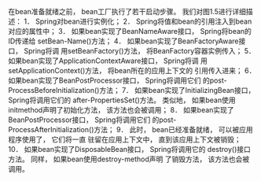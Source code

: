 在bean准备就绪之前， bean工厂执行了若干启动步骤。
我们对图1.5进行详细描述：
1． Spring对bean进行实例化；
2． Spring将值和bean的引用注入到bean对应的属性中；
3． 如果bean实现了BeanNameAware接口， Spring将bean的ID传递给
setBean-Name()方法；
4． 如果bean实现了BeanFactoryAware接口， Spring将调
用setBeanFactory()方法， 将BeanFactory容器实例传入；
5． 如果bean实现了ApplicationContextAware接口， Spring将调
用setApplicationContext()方法， 将bean所在的应用上下文的
引用传入进来；
6． 如果bean实现了BeanPostProcessor接口， Spring将调用它们
的post-ProcessBeforeInitialization()方法；
7． 如果bean实现了InitializingBean接口， Spring将调用它们的
after-PropertiesSet()方法。 类似地， 如果bean使用initmethod声明了初始化方法， 该方法也会被调用；
8． 如果bean实现了BeanPostProcessor接口， Spring将调用它们
的post-ProcessAfterInitialization()方法；
9． 此时， bean已经准备就绪， 可以被应用程序使用了， 它们将一直
驻留在应用上下文中， 直到该应用上下文被销毁；
10． 如果bean实现了DisposableBean接口， Spring将调用它的
destroy()接口方法。 同样， 如果bean使用destroy-method声明
了销毁方法， 该方法也会被调用。
